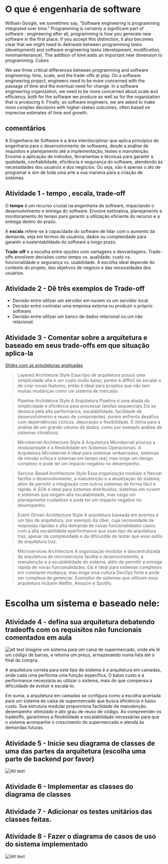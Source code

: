 # O que é engenharia de software

Withain Google, we sometimes say, “Software engineering is programming integrated over time.” Programming is certainly a significant part of software : engineering after all, programming is how you generate new software in the first place. If you accept this distinction, it also becomes clear that we might need to delineate between programming tasks (development) and software engineering tasks (development, modification, mmimaintenance). The addition of time adds an important new dimension to programming. Cubes


We see three critical differences between programming and software engineering: time, scale, and the trade-offs at play. On a software engineering project, engineers need to be more concerned with the passage of time and the eventual need for change. In a software engineering organization, we need to be more concerned about scale and efficiency, both for the software we produce as well as for the organization that is producing it. Finally, as software engineers, we are asked to make more complex decisions with higher-stakes outcomes, often based on imprecise estimates of time and growth.

## comentários
A Engenharia de Software é a área interdisciplinar que aplica princípios de engenharia para o desenvolvimento de softwares, desde a análise de requisitos e planejamento até a implementação, testes e manutenção. Envolve a aplicação de métodos, ferramentas e técnicas para garantir a qualidade, confiabilidade, eficiência e segurança do software, atendendo às necessidades dos usuários e dos negócios. Ou seja, não é apenas o ato de programar e sim de toda uma arte a sua maneira para a criação de sistemas.

## Atividade 1 - tempo , escala, trade-off

O **tempo** é um recurso crucial na engenharia de software, impactando o desenvolvimento e entrega do software. Envolve estimativa, planejamento e monitoramento do tempo para garantir a utilização eficiente do recurso e a entrega dentro do prazo.

A **escala** refere-se à capacidade do software de lidar com o aumento da demanda, seja em termos de usuários, dados ou complexidade para garantir a sustentabilidade do software a longo prazo.

**Trade-off** é a escolha entre opções com vantagens e desvantagens. Trade-offs envolvem decisões como tempo vs. qualidade, custo vs. funcionalidade e segurança vs. usabilidade. A escolha ideal depende do contexto do projeto, dos objetivos de negócio e das necessidades dos usuários.

## Atividade 2 - Dê três exemplos de Trade-off
- Decisão entre utilizar um servidor em nuvem vs um servidor local.
- Decisão entre contratar uma empresa externa ou produzir o próprio software.
- Decisão entre utilizar um banco de dados relacional ou um não relacional.

## Atividade 3 - Comentar sobre a arquitetura e baseado em seus trade-offs em que situação aplica-la
[Slides com as arquiteturas analisadas](https://docs.google.com/presentation/d/1Lmad2CS1pM1UycQpYn6FiDm2NsEO6CVSchym65tuk4U/edit#slide=id.g1f2b4e971a0_0_179)

> Layered Architeture Style
Esse tipo de arquitetura possui uma simplicidade alta e um custo muito baixo, porém é diffícil de escalar e de criar novas features, então é ideal para projetos que não tem muitas mudanças como um sistema de mercado.

> Pipeline Architeture Style
A Arquitetura Pipeline é uma aliada da simplicidade e eficiência para processar tarefas sequenciais.Ela se destaca pela alta performance, escalabilidade, facilidade de desenvolvimento e reuso de componentes, porém enfrenta desafios com dependências cíclicas, depuração e flexibilidade. É ótima para a análise de um grande volume de dados, como por exemplo análise de sistemas climáticos.

> Microkernel Architecture Style
A Arquitetura Microkernel prioriza a modularidade e a flexibilidade em Sistemas Operacionais. A Arquitetura Microkernel é ideal para sistemas embarcados, sistemas de missão crítica e sistemas em tempo real, mas exige um design complexo e pode ter um impacto negativo no desempenho.

> Service-Based Architecture Style
Essa organização modular e flexível facilita o desenvolvimento, a manutenção e a atualização do sistema, além de permitir a integração com outros sistemas de forma fácil e rápida. A SOA é ideal para sistemas distribuídos, sistemas em nuvem e sistemas que exigem alta escalabilidade, mas exige um planejamento cuidadoso e pode ter um impacto negativo no desempenho.

> Event-Driven Architecture Style
A arquitetura baseada em eventos é um tipo de arquitetura, por exemplo da Uber, cuja necessidade de respostas rápidas e alta demanda de novas funcionalidades casou com a alta escabilidade eperformance que esse tipo de arquitetura traz, apesar da complexidade e da dificuldde de testar que esse estilo de arquitetura traz.

> Microservices Architecture
A organização modular e descentralizada da arquitetura de microserviços facilita o desenvolvimento, a manutenção e a escalabilidade do sistema, além de permitir a entrega rápida de novas funcionalidades. Ela é ideal para sistemas complexos em constante mudança, mas exige uma cultura DevOps forte e pode ser complexa de gerenciar. Exemplos de sistemas que utilizam essa arquitetura incluem Netflix, Amazon e Spotify.


# Escolha um sistema e baseado nele:

## Atividade 4 - defina sua arquitetura debatendo tradeoffs com os requisitos não funcionais comentados em aula
![alt text](image.png)
Imagine um sistema para um caixa de supermercado, onde ele lê um código de barras, e retorna um preço, armazenando numa lista até o final da compra. 

A arquitetura correta para este tipo de sistema é a arquitetura em camadas, onde cada uma performa uma função específica. O baixo custo e a performance necessária ao utilizar o sistema, mais do que compensa a dificuldade de evoluir e escalá-lo.

Em suma, a arquitetura em camadas se configura como a escolha acertada para um sistema de caixa de supermercado que busca eficiência e baixo custo. Sua estrutura modular proporciona facilidade de manutenção, desempenho otimizado e alto grau de reuso de código. Ao compreender os tradeoffs, garantimos a flexibilidade e escalabilidade necessárias para que o sistema acompanhe o crescimento do supermercado e atenda às demandas futuras.

## Atividade 5 - Inicie seu diagrama de classes de uma das partes da arquitetura (escolha uma parte de backend por favor)

![Alt text](image-1.png)

## Atividade 6 - Implementar as classes do diagrama de classes

## Atividade 7 - Adicionar os testes unitários das classes feitas.

## Atividade 8 - Fazer o diagrama de casos de uso do sistema implementado

![Alt text](diagrama_casos_de_uso.png)

